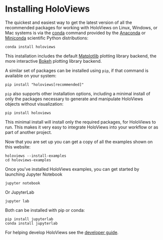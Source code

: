 # Installing HoloViews

The quickest and easiest way to get the latest version of all the
recommended packages for working with HoloViews on Linux, Windows, or
Mac systems is via the
[conda](https://docs.conda.io/projects/conda/en/latest/) command
provided by the [Anaconda](https://docs.anaconda.com/anaconda/install/)
or [Miniconda](https://docs.conda.io/en/latest/miniconda.html)
scientific Python distributions:

    conda install holoviews

This installation includes the default [Matplotlib](http://matplotlib.org)
plotting library backend, the more interactive [Bokeh](http://bokeh.pydata.org) plotting library backend.

A similar set of packages can be installed using `pip`, if that command
is available on your system:

    pip install "holoviews[recommended]"

`pip` also supports other installation options, including a minimal
install of only the packages necessary to generate and manipulate
HoloViews objects without visualization:

    pip install holoviews

This minimal install will install only the required packages, for HoloViews to run.
This makes it very easy to integrate HoloViews into your workflow or as part of another project.

Now that you are set up you can get a copy of all the examples shown on
this website:

    holoviews --install-examples
    cd holoviews-examples

Once you've installed HoloViews examples, you can get started by launching
Jupyter Notebook

    jupyter notebook

Or JupyterLab

    jupyter lab

Both can be installed with pip or conda:

    pip install jupyterlab
    conda install jupyterlab

For helping develop HoloViews see the [developer guide](developer_guide/index).
